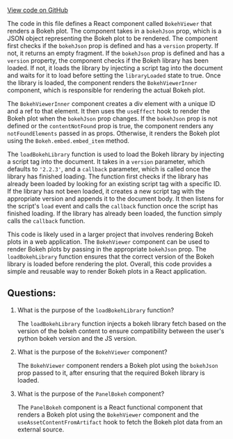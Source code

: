 [View code on GitHub](https://github.com/wandb/weave/weave/frontend/assets/Component.74cdf409.js.map)

The code in this file defines a React component called `BokehViewer` that renders a Bokeh plot. The component takes in a `bokehJson` prop, which is a JSON object representing the Bokeh plot to be rendered. The component first checks if the `bokehJson` prop is defined and has a `version` property. If not, it returns an empty fragment. If the `bokehJson` prop is defined and has a `version` property, the component checks if the Bokeh library has been loaded. If not, it loads the library by injecting a script tag into the document and waits for it to load before setting the `libraryLoaded` state to true. Once the library is loaded, the component renders the `BokehViewerInner` component, which is responsible for rendering the actual Bokeh plot.

The `BokehViewerInner` component creates a div element with a unique ID and a ref to that element. It then uses the `useEffect` hook to render the Bokeh plot when the `bokehJson` prop changes. If the `bokehJson` prop is not defined or the `contentNotFound` prop is true, the component renders any `notFoundElements` passed in as props. Otherwise, it renders the Bokeh plot using the `Bokeh.embed.embed_item` method.

The `loadBokehLibrary` function is used to load the Bokeh library by injecting a script tag into the document. It takes in a `version` parameter, which defaults to `'2.2.3'`, and a `callback` parameter, which is called once the library has finished loading. The function first checks if the library has already been loaded by looking for an existing script tag with a specific ID. If the library has not been loaded, it creates a new script tag with the appropriate version and appends it to the document body. It then listens for the script's `load` event and calls the `callback` function once the script has finished loading. If the library has already been loaded, the function simply calls the `callback` function.

This code is likely used in a larger project that involves rendering Bokeh plots in a web application. The `BokehViewer` component can be used to render Bokeh plots by passing in the appropriate `bokehJson` prop. The `loadBokehLibrary` function ensures that the correct version of the Bokeh library is loaded before rendering the plot. Overall, this code provides a simple and reusable way to render Bokeh plots in a React application.
## Questions: 
 1. What is the purpose of the `loadBokehLibrary` function?
    
    The `loadBokehLibrary` function injects a bokeh library fetch based on the version of the bokeh content to ensure compatibility between the user's python bokeh version and the JS version.

2. What is the purpose of the `BokehViewer` component?
    
    The `BokehViewer` component renders a Bokeh plot using the `bokehJson` prop passed to it, after ensuring that the required Bokeh library is loaded.

3. What is the purpose of the `PanelBokeh` component?
    
    The `PanelBokeh` component is a React functional component that renders a Bokeh plot using the `BokehViewer` component and the `useAssetContentFromArtifact` hook to fetch the Bokeh plot data from an external source.